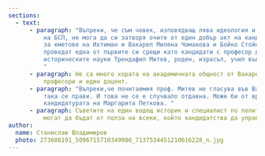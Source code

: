 ```yaml
---
sections:
  - text:
      - paragraph: "Въпреки, че съм човек, изповядващ лява идеология и от 1982 съм член
          на БСП, не мога да си затворя очите от един добър акт на кандидатите
          за кметове на Ихтиман и Вакарел Милена Чомакова и Бойко Стойнов да
          проведат една от първите си срещи като кандидати с професор доктор на
          историческите науки Трендафил Митев, роден, израсъл, учил във Вакарел.
          "
      - paragraph: Не са много хората на академичната общност от Вакарел - двама
          професори и един доцент.
      - paragraph: "Въпреки,че почитаемия проф. Митев не гласува във Вакарел, според мен
          така се прави. И това не се е случвало отдавна. Може би от времето на
          кандидатурата на Маргарита Петкова. "
      - paragraph: Съветите на един водещ историк и специалист по политически науки
          могат да бъдат от полза на всеки, който кандидатства да управлява.
author:
  name: Станислав Владимиров
  photo: 273686191_5096715710349986_7137534451210616228_n.jpg
---
```

